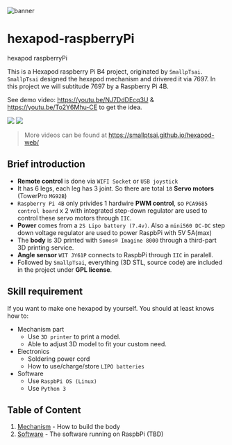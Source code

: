 ![banner](files/hexapod_og.jpg)

# hexapod-raspberryPi

hexapod raspberryPi

This is a Hexapod raspberry Pi B4 project, originated by `SmallpTsai`.
`SmallpTsai` designed the hexapod mechanism and drivered it via 7697. 
In this project we will subtitude 7697 by a Raspberry Pi 4B. 

See demo video: https://youtu.be/NJ7DdDEcq3U & https://youtu.be/To2Y6Mhu-CE to get the idea.

<a href='https://youtu.be/NJ7DdDEcq3U'><img src='http://img.youtube.com/vi/NJ7DdDEcq3U/mqdefault.jpg'/></a>
<a href='https://youtu.be/To2Y6Mhu-CE'><img src='http://img.youtube.com/vi/To2Y6Mhu-CE/mqdefault.jpg'/></a>

> More videos can be found at https://smallptsai.github.io/hexapod-web/

## Brief introduction

* **Remote control** is done via `WIFI Socket` or `USB joystick`
* It has 6 legs, each leg has 3 joint. So there are total `18` **Servo motors** (TowerPro `MG92B`)
* `Raspberry Pi 4B` only privides 1 hardwire **PWM control**, so `PCA9685 control board` x 2 with integrated step-down regulator are used to control these servo motors through `IIC`.
* **Power** comes from a `2S Lipo battery (7.4v)`. Also a `mini560 DC-DC` step down voltage regulator are used to power RaspbPi with 5V 5A(max)
* The **body** is 3D printed with `Somos® Imagine 8000` through a third-part 3D printing service.  
* **Angle sensor** `WIT JY61P` connects to RaspbPi through `IIC` in paralell.
* Followed by `SmallpTsai`, everything (3D STL, source code) are included in the project under **GPL license**.

## Skill requirement

If you want to make one hexapod by yourself. You should at least knows how to:

* Mechanism part
    * Use `3D printer` to print a model.
    * Able to adjust 3D model to fit your custom need.
* Electronics
    * Soldering power cord
    * How to use/charge/store `LIPO batteries`
* Software
    * Use `RaspbPi OS (Linux)` 
    * Use `Python 3`

## Table of Content

1. [Mechanism](mechanism/) - How to build the body
1. [Software](software/) - The software running on RaspbPi (TBD)

